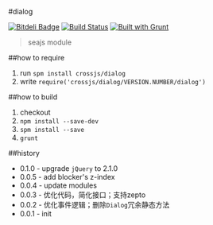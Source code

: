 #dialog

[![Bitdeli Badge](https://d2weczhvl823v0.cloudfront.net/crossjs/dialog/trend.png)](https://bitdeli.com/free "Bitdeli Badge")
[![Build Status](https://api.travis-ci.org/crossjs/dialog.png?branch=master)](http://travis-ci.org/crossjs/dialog)
[![Built with Grunt](https://cdn.gruntjs.com/builtwith.png)](http://gruntjs.com/)

 > seajs module

##how to require

1. run `spm install crossjs/dialog`
1. write `require('crossjs/dialog/VERSION.NUMBER/dialog')`

##how to build

1. checkout
1. `npm install --save-dev`
1. `spm install --save`
1. `grunt`

##history

- 0.1.0 - upgrade `jQuery` to 2.1.0
- 0.0.5 - add blocker's z-index
- 0.0.4 - update modules
- 0.0.3 - 优化代码，简化接口；支持zepto
- 0.0.2 - 优化事件逻辑；删除`Dialog`冗余静态方法
- 0.0.1 - init
